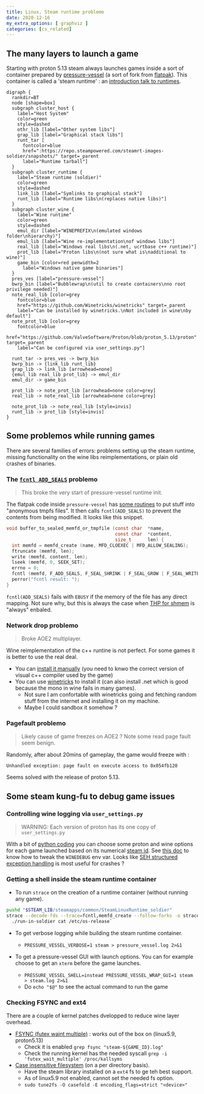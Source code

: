 ```yaml
---
title: Linux, Steam runtime problemo
date: 2020-12-16
my_extra_options: [ graphviz ]
categories: [cs_related]
---
```


## The many layers to launch a game

Starting with proton 5.13 steam always launches games inside a sort of container prepared by [pressure-vessel][0]
(a sort of fork from [flatpak][2]). This container is called a 'steam runtime' : an [introduction talk to runtimes][1].

```myviz
digraph {
  rankdir=BT
  node [shape=box]
  subgraph cluster_host {
    label="Host System"
    color=green
    style=dashed
    othr_lib [label="Other system libs"]
    grap_lib [label="Graphical stack libs"]
    runt_tar [
      fontcolor=blue
      href=":https://repo.steampowered.com/steamrt-images-soldier/snapshots/" target=_parent
      label="Runtime tarball"]
  }
  subgraph cluster_runtime {
    label="Steam runtime (soldier)"
    color=green
    style=dashed
    link_lib [label="Symlinks to graphical stack"]
    runt_lib [label="Runtime libs\n(replaces native libs)"]
  }
  subgraph cluster_wine {
    label="Wine runtime"
    color=green
    style=dashed
    emul_dir [label="WINEPREFIX\n(emulated windows folder\nhierarchy)"]
    emul_lib [label="Wine re-implementation\nof windows libs"]
    real_lib [label="Windows real libs\n(.net, ucrtbase c++ runtime)"]
    prot_lib [label="Proton libs\n(not sure what is\nadditional to wine)"]
    game_bin [color=red penwidth=2
      label="Windows native game binaries"]
  }
  pres_ves [label="pressure-vessel"]
  bwrp_bin [label="Bubblewrap\n(util to create containers\nno root privilege needed)"]
  note_real_lib [color=grey
    fontcolor=blue
    href="https://github.com/Winetricks/winetricks" target=_parent
    label="Can be installed by winetricks.\nNot included in wine\nby default"]
  note_prot_lib [color=grey
    fontcolor=blue
    href="https://github.com/ValveSoftware/Proton/blob/proton_5.13/proton" target=_parent
    label="Can be configured via user_settings.py"]

  runt_tar -> pres_ves -> bwrp_bin
  bwrp_bin -> {link_lib runt_lib}
  grap_lib -> link_lib [arrowhead=none]
  {emul_lib real_lib prot_lib} -> emul_dir
  emul_dir -> game_bin

  prot_lib -> note_prot_lib [arrowhead=none color=grey]
  real_lib -> note_real_lib [arrowhead=none color=grey]

  note_prot_lib -> note_real_lib [style=invis]
  runt_lib -> prot_lib [style=invis]
}
```

## Some problemos while running games

There are several families of errors: problems setting up the steam runtime,
missing functionality on the wine libs reimplementations, or plain old crashes of binaries.

### The [`fcntl ADD_SEALS`][4] problemo

> This broke the very start of pressure-vessel runtime init.

The flatpak code inside `pressure-vessel` has [some routines][3] to put stuff into "anonymous tmpfs files".
It then calls `fcntl(ADD_SEALS)` to prevent the contents from being modified. It looks like this snippet.

```c
void buffer_to_sealed_memfd_or_tmpfile (const char  *name,
                                        const char  *content,
                                        size_t      len) {
  int memfd = memfd_create (name, MFD_CLOEXEC | MFD_ALLOW_SEALING);
  ftruncate (memfd, len);
  write (memfd, content, len);
  lseek (memfd, 0, SEEK_SET);
  errno = 0;
  fcntl (memfd, F_ADD_SEALS, F_SEAL_SHRINK | F_SEAL_GROW | F_SEAL_WRITE | F_SEAL_SEAL);
  perror("fcntl result: ");
}
```

`fcntl(ADD_SEALS)` fails with `EBUSY` if the memory of the file has any direct mapping.
Not sure why, but this is always the case when [THP for shmem][5] is "always" enbaled.

### Network drop problemo

> Broke AOE2 multiplayer.

Wine reimplementation of the c++ runtine is not perfect. For some games it is better to use the real deal.

* You can [install it manually][7] (you need to knwo the correct version of visual c++ compiler used by the game)
* You can use [winetricks][6] to install it (can also install .net which is good because the mono in wine fails in many games).
  * Not sure I am confortable with winetricks going and fetching random stuff from the internet and installing it on my machine.
  * Maybe I could sandbox it somehow ?

### Pagefault problemo

> Likely cause of game freezes on AOE2 ? Note some read page fault seem benign.

Randomly, after about 20mins of gameplay, the game would freeze with :

```
Unhandled exception: page fault on execute access to 0x054fb120
```

Seems solved with the release of proton 5.13.


## Some steam kung-fu to debug game issues

### Controlling wine logging via `user_settings.py`

> WARNING: Each version of proton has its one copy of `user_settings.py`

With a bit of [python coding][9] you can choose some proton and wine options for each game launched based on its numerical [steam id][8].
See [this doc][10] to know how to tweak the `WINEDEBUG` env var. Looks like [SEH structured exception handling][10] is most useful for crashes ?

### Getting a shell inside the steam runtime container

* To run `strace` on the creation of a runtime container (without running any game).
```sh
pushd "$STEAM_LIB/steamapps/common/SteamLinuxRuntime_soldier"
strace --decode-fds --trace=fcntl,memfd_create --follow-forks -o strace.log \
  ./run-in-soldier cat /etc/os-release`
```

* To get verbose logging while building the steam runtime container.
  * `PRESSURE_VESSEL_VERBOSE=1 steam > pressure_vessel.log 2>&1`

* To get a pressure-vessel GUI with launch options. You can for example choose to get an `xterm` before the game launches.
  * `PRESSURE_VESSEL_SHELL=instead PRESSURE_VESSEL_WRAP_GUI=1 steam > steam.log 2>&1`
  * Do `echo "$@"` to see the actual command to run the game

### Checking FSYNC and ext4

There are a couple of kernel patches dvelopped to reduce wine layer overhead.

* [FSYNC (futex waint multiple)][12] : works out of the box on (linux5.9, proton5.13)
  * Check it is enabled `grep fsync "steam-${GAME_ID}.log"`
  * Check the running kernel has the needed syscall `grep -i 'futex_wait_multiple' /proc/kallsyms` 
* [Case insensitive filesystem][13] (on a per directory basis).
  * Have the steam library installed on a `ext4` fs to ge teh best support.
  * As of linux5.9 not enabled, cannot set the needed fs option.
  * `sudo tune2fs -O casefold -E encoding_flags=strict "<device>"`

[0]:https://gitlab.steamos.cloud/steamrt/steam-runtime-tools/-/tree/master/pressure-vessel
[1]:https://archive.fosdem.org/2020/schedule/event/containers_steam/
[2]:https://archive.fosdem.org/2018/schedule/event/flatpak/
[3]:https://github.com/flatpak/flatpak/blob/master/common/flatpak-utils.c
[4]:https://github.com/flatpak/flatpak/issues/3409
[5]:https://www.kernel.org/doc/html/latest/admin-guide/mm/transhuge.html#hugepages-in-tmpfs-shmem
[6]:https://github.com/Winetricks/winetricks
[7]:https://github.com/candide-guevara/handy-scripts-for-work/blob/master/configuration/steam/patch_aoe2_de.sh
[8]:https://steamdb.info/app/813780/
[9]:https://github.com/candide-guevara/handy-scripts-for-work/blob/master/configuration/steam/user_settings_5_13.py
[10]:https://wiki.winehq.org/Wine_Developer%27s_Guide/Debug_Logging#Controlling_the_debugging_output
[11]:https://wiki.winehq.org/Wine_Developer%27s_Guide/Kernel_modules#Structured_Exception_Handling
[12]:https://lkml.org/lkml/2019/7/30/1399
[13]:https://www.collabora.com/news-and-blog/blog/2020/08/27/using-the-linux-kernel-case-insensitive-feature-in-ext4/
